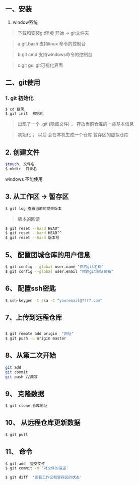 ##  一、安装

1. window系统
> 下载和安装git环境  开始 -> git文件夹

> a.git.bash   支持linux 命令的控制台

> b.git cmd    支持windows命令的控制台

> c.git gui    git可视化界面


## 二、git使用

### 1. git  初始化

```bash  
$ cd 目录
$ git init  初始化
```

>  出现了一个  .git (隐藏文件) ， 存放当前仓库的一些基本信息

>  初始化 ， 以后  会在本机生成一个仓库 暂存区的虚拟仓库

## 2. 创建文件

```bash
$touch  文件名
$ mkdir  目录名
```
windows  不能使用


## 3. 从工作区 -> 暂存区

```bash
$ git log 查看当前的提交版本
```

>  版本的回馈

```bash
$ git reset --hard HEAD^
$ git reset --hard HEAD^^
$ git reset --hard 版本号
```

## 5、 配置团城仓库的用户信息

```bash
$ git config --global user.name "你的git名称"
$ git config --global user.email "你的git验证邮箱"
```

## 6、 配置ssh密匙

```bash
$ ssh-keygen -t rsa -C "youremail@????.com"
```

## 7、上传到远程仓库

```bash

$ git remote add origin  "网址"
$ git push -u origin master
```

## 8、从第二次开始

```bash
git add
git commit
git push //简写
```
## 9、 克隆数据

```bash
$ git clone 仓库地址
```

## 10、 从远程仓库更新数据

```bash
$ git pull
```

## 11、 命令

```bash
$ git add  提交文件
$ git commit -m '对文件的描述' 

$ git diff  '查看工作区和暂存区的状态'
```
